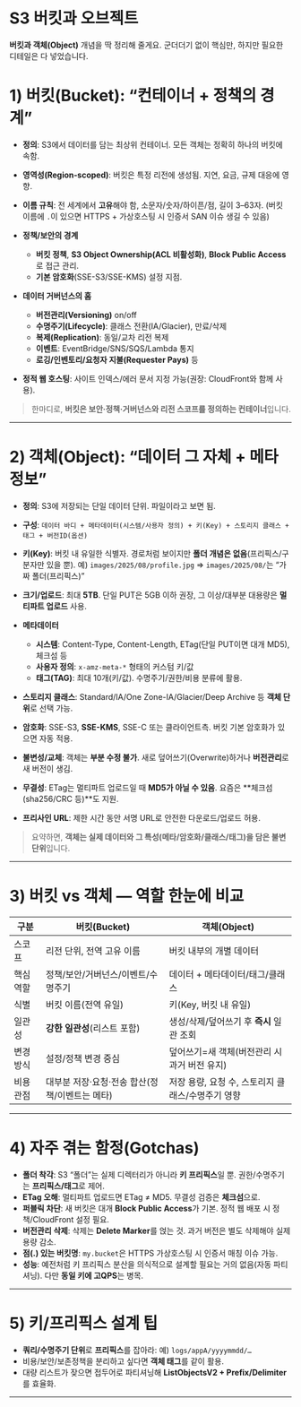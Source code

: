 # S3 버킷과 오브젝트


 **버킷과 객체(Object)** 개념을 딱 정리해 줄게요. 군더더기 없이 핵심만, 하지만 필요한 디테일은 다 넣었습니다.

# 1) 버킷(Bucket): “컨테이너 + 정책의 경계”

* **정의**: S3에서 데이터를 담는 최상위 컨테이너. 모든 객체는 정확히 하나의 버킷에 속함.
* **영역성(Region‐scoped)**: 버킷은 특정 리전에 생성됨. 지연, 요금, 규제 대응에 영향.
* **이름 규칙**: 전 세계에서 **고유**해야 함, 소문자/숫자/하이픈/점, 길이 3–63자.
  (버킷 이름에 `.`이 있으면 HTTPS + 가상호스팅 시 인증서 SAN 이슈 생길 수 있음)
* **정책/보안의 경계**

  * **버킷 정책**, **S3 Object Ownership(ACL 비활성화)**, **Block Public Access**로 접근 관리.
  * **기본 암호화**(SSE-S3/SSE-KMS) 설정 지점.
* **데이터 거버넌스의 홈**

  * **버전관리(Versioning)** on/off
  * **수명주기(Lifecycle)**: 클래스 전환(IA/Glacier), 만료/삭제
  * **복제(Replication)**: 동일/교차 리전 복제
  * **이벤트**: EventBridge/SNS/SQS/Lambda 통지
  * **로깅/인벤토리/요청자 지불(Requester Pays)** 등
* **정적 웹 호스팅**: 사이트 인덱스/에러 문서 지정 가능(권장: CloudFront와 함께 사용).

> 한마디로, **버킷은 보안·정책·거버넌스와 리전 스코프를 정의하는 컨테이너**입니다.

---

# 2) 객체(Object): “데이터 그 자체 + 메타정보”

* **정의**: S3에 저장되는 단일 데이터 단위. 파일이라고 보면 됨.
* **구성**:
  `데이터 바디 + 메타데이터(시스템/사용자 정의) + 키(Key) + 스토리지 클래스 + 태그 + 버전ID(옵션)`
* **키(Key)**: 버킷 내 유일한 식별자. 경로처럼 보이지만 **폴더 개념은 없음**(프리픽스/구분자만 있을 뿐).
  예) `images/2025/08/profile.jpg` ⇒ `images/2025/08/`는 “가짜 폴더(프리픽스)”
* **크기/업로드**: 최대 **5TB**. 단일 PUT은 5GB 이하 권장, 그 이상/대부분 대용량은 **멀티파트 업로드** 사용.
* **메타데이터**

  * **시스템**: Content-Type, Content-Length, ETag(단일 PUT이면 대개 MD5), 체크섬 등
  * **사용자 정의**: `x-amz-meta-*` 형태의 커스텀 키/값
  * **태그(TAG)**: 최대 10개(키/값). 수명주기/권한/비용 분류에 활용.
* **스토리지 클래스**: Standard/IA/One Zone-IA/Glacier/Deep Archive 등 **객체 단위**로 선택 가능.
* **암호화**: SSE-S3, **SSE-KMS**, SSE-C 또는 클라이언트측. 버킷 기본 암호화가 있으면 자동 적용.
* **불변성/교체**: 객체는 **부분 수정 불가**. 새로 덮어쓰기(Overwrite)하거나 **버전관리**로 새 버전이 생김.
* **무결성**: ETag는 멀티파트 업로드일 때 **MD5가 아닐 수 있음**. 요즘은 \*\*체크섬(sha256/CRC 등)\*\*도 지원.
* **프리사인 URL**: 제한 시간 동안 서명 URL로 안전한 다운로드/업로드 허용.

> 요약하면, **객체는 실제 데이터와 그 특성(메타/암호화/클래스/태그)을 담은 불변 단위**입니다.

---

# 3) 버킷 vs 객체 — 역할 한눈에 비교

| 구분    | 버킷(Bucket)                  | 객체(Object)                    |
| ----- | --------------------------- | ----------------------------- |
| 스코프   | 리전 단위, 전역 고유 이름             | 버킷 내부의 개별 데이터                 |
| 핵심 역할 | 정책/보안/거버넌스/이벤트/수명주기         | 데이터 + 메타데이터/태그/클래스            |
| 식별    | 버킷 이름(전역 유일)                | 키(Key, 버킷 내 유일)               |
| 일관성   | **강한 일관성**(리스트 포함)          | 생성/삭제/덮어쓰기 후 **즉시** 일관 조회     |
| 변경 방식 | 설정/정책 변경 중심                 | 덮어쓰기=새 객체(버전관리 시 과거 버전 유지)    |
| 비용 관점 | 대부분 저장·요청·전송 합산(정책/이벤트는 메타) | 저장 용량, 요청 수, 스토리지 클래스/수명주기 영향 |

---

# 4) 자주 겪는 함정(Gotchas)

* **폴더 착각**: S3 “폴더”는 실제 디렉터리가 아니라 **키 프리픽스**일 뿐. 권한/수명주기는 **프리픽스/태그**로 제어.
* **ETag 오해**: 멀티파트 업로드면 ETag ≠ MD5. 무결성 검증은 **체크섬**으로.
* **퍼블릭 차단**: 새 버킷은 대개 **Block Public Access**가 기본. 정적 웹 배포 시 정책/CloudFront 설정 필요.
* **버전관리 삭제**: 삭제는 **Delete Marker**를 얹는 것. 과거 버전은 별도 삭제해야 실제 용량 감소.
* **점(.) 있는 버킷명**: `my.bucket`은 HTTPS 가상호스팅 시 인증서 매칭 이슈 가능.
* **성능**: 예전처럼 키 프리픽스 분산을 의식적으로 설계할 필요는 거의 없음(자동 파티셔닝). 다만 **동일 키에 고QPS**는 병목.

---

# 5) 키/프리픽스 설계 팁

* **쿼리/수명주기 단위**로 **프리픽스**를 잡아라: 예) `logs/appA/yyyymmdd/…`
* 비용/보안/보존정책을 분리하고 싶다면 **객체 태그**를 같이 활용.
* 대량 리스트가 잦으면 접두어로 파티셔닝해 **ListObjectsV2 + Prefix/Delimiter**를 효율화.

---
